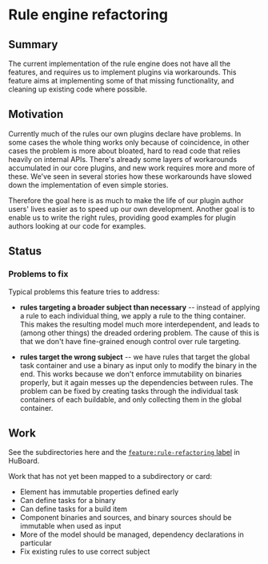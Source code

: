 # Rule engine refactoring

## Summary

The current implementation of the rule engine does not have all the features, and requires us to implement plugins via workarounds. This feature aims at implementing some of that missing functionality, and cleaning up existing code where possible.

## Motivation

Currently much of the rules our own plugins declare have problems. In some cases the whole thing works only because of coincidence, in other cases the problem is more about bloated, hard to read code that relies heavily on internal APIs. There's already some layers of workarounds accumulated in our core plugins, and new work requires more and more of these. We've seen in several stories how these workarounds have slowed down the implementation of even simple stories.

Therefore the goal here is as much to make the life of our plugin author users' lives easier as to speed up our own development. Another goal is to enable us to write the right rules, providing good examples for plugin authors looking at our code for examples.

## Status

### Problems to fix

Typical problems this feature tries to address:

- **rules targeting a broader subject than necessary** -- instead of applying a rule to each individual thing, we apply a rule to the thing container. This makes the resulting model much more interdependent, and leads to (among other things) the dreaded ordering problem. The cause of this is that we don't have fine-grained enough control over rule targeting.

- **rules target the wrong subject** -- we have rules that target the global task container and use a binary as input only to modify the binary in the end. This works because we don't enforce immutability on binaries properly, but it again messes up the dependencies between rules. The problem can be fixed by creating tasks through the individual task containers of each buildable, and only collecting them in the global container.

## Work

See the subdirectories here and the [`feature:rule-refactoring` label](https://huboard.com/gradle/langos#/?label=%5B%22feature%3Arule-refactoring%22%5D) in HuBoard.

Work that has not yet been mapped to a subdirectory or card:

- Element has immutable properties defined early
- Can define tasks for a binary
- Can define tasks for a build item
- Component binaries and sources, and binary sources should be immutable when used as input
- More of the model should be managed, dependency declarations in particular
- Fix existing rules to use correct subject
